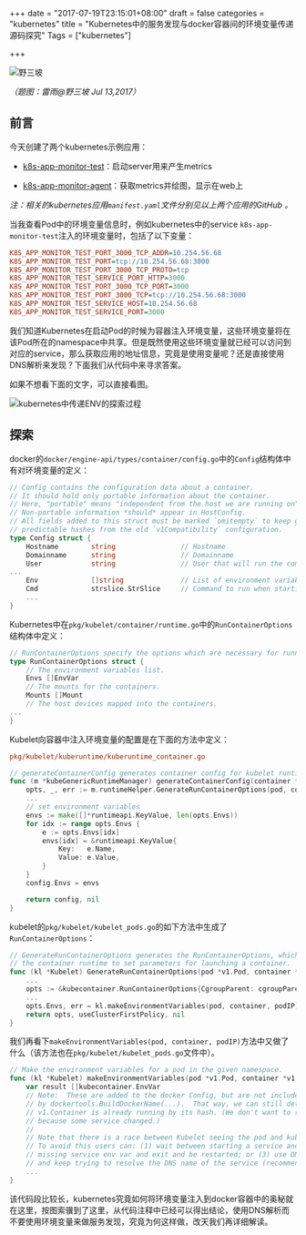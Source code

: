 +++
date = "2017-07-19T23:15:01+08:00"
draft = false
categories = "kubernetes"
title = "Kubernetes中的服务发现与docker容器间的环境变量传递源码探究"
Tags = ["kubernetes"]

+++

![野三坡](https://res.cloudinary.com/jimmysong/image/upload/images/20170713077.jpg)

*（题图：雷雨@野三坡  Jul 13,2017）*

## 前言

今天创建了两个kubernetes示例应用：

- [k8s-app-monitor-test](https://github.com/rootsongjc/k8s-app-monitor-test)：启动server用来产生metrics


- [k8s-app-monitor-agent](https://github.com/rootsongjc/k8s-app-monitor-agent)：获取metrics并绘图，显示在web上

*注：相关的kubernetes应用`manifest.yaml`文件分别见以上两个应用的GitHub 。*

当我查看Pod中的环境变量信息时，例如kubernetes中的service `k8s-app-monitor-test`注入的环境变量时，包括了以下变量：

```ini
K8S_APP_MONITOR_TEST_PORT_3000_TCP_ADDR=10.254.56.68
K8S_APP_MONITOR_TEST_PORT=tcp://10.254.56.68:3000
K8S_APP_MONITOR_TEST_PORT_3000_TCP_PROTO=tcp
K8S_APP_MONITOR_TEST_SERVICE_PORT_HTTP=3000
K8S_APP_MONITOR_TEST_PORT_3000_TCP_PORT=3000
K8S_APP_MONITOR_TEST_PORT_3000_TCP=tcp://10.254.56.68:3000
K8S_APP_MONITOR_TEST_SERVICE_HOST=10.254.56.68
K8S_APP_MONITOR_TEST_SERVICE_PORT=3000
```

我们知道Kubernetes在启动Pod的时候为容器注入环境变量，这些环境变量将在该Pod所在的namespace中共享。但是既然使用这些环境变量就已经可以访问到对应的service，那么获取应用的地址信息，究竟是使用变量呢？还是直接使用DNS解析来发现？下面我们从代码中来寻求答案。

如果不想看下面的文字，可以直接看图。

![kubernetes中传递ENV的探索过程](https://res.cloudinary.com/jimmysong/image/upload/images/kubernetes-service-discovery-with-dns-or-env.png)

## 探索

docker的`docker/engine-api/types/container/config.go`中的`Config`结构体中有对环境变量的定义：

```Go
// Config contains the configuration data about a container.
// It should hold only portable information about the container.
// Here, "portable" means "independent from the host we are running on".
// Non-portable information *should* appear in HostConfig.
// All fields added to this struct must be marked `omitempty` to keep getting
// predictable hashes from the old `v1Compatibility` configuration.
type Config struct {
	Hostname        string                // Hostname
	Domainname      string                // Domainname
	User            string                // User that will run the command(s) inside the container
...
	Env             []string              // List of environment variable to set in the container
	Cmd             strslice.StrSlice     // Command to run when starting the container
	...
}
```

Kubernetes中在`pkg/kubelet/container/runtime.go`中的`RunContainerOptions`结构体中定义：

```go
// RunContainerOptions specify the options which are necessary for running containers
type RunContainerOptions struct {
	// The environment variables list.
	Envs []EnvVar
  	// The mounts for the containers.
	Mounts []Mount
	// The host devices mapped into the containers.
...
}
```

Kubelet向容器中注入环境变量的配置是在下面的方法中定义：

```ini
pkg/kubelet/kuberuntime/kuberuntime_container.go
```

```Go
// generateContainerConfig generates container config for kubelet runtime v1.
func (m *kubeGenericRuntimeManager) generateContainerConfig(container *v1.Container, pod *v1.Pod, restartCount int, podIP, imageRef string) (*runtimeapi.ContainerConfig, error) {
    opts, _, err := m.runtimeHelper.GenerateRunContainerOptions(pod, container, podIP)
    ...
	// set environment variables
	envs := make([]*runtimeapi.KeyValue, len(opts.Envs))
	for idx := range opts.Envs {
		e := opts.Envs[idx]
		envs[idx] = &runtimeapi.KeyValue{
			Key:   e.Name,
			Value: e.Value,
		}
	}
	config.Envs = envs

	return config, nil
}
```

kubelet的`pkg/kubelet/kubelet_pods.go`的如下方法中生成了`RunContainerOptions`：

```Go
// GenerateRunContainerOptions generates the RunContainerOptions, which can be used by
// the container runtime to set parameters for launching a container.
func (kl *Kubelet) GenerateRunContainerOptions(pod *v1.Pod, container *v1.Container, podIP string) (*kubecontainer.RunContainerOptions, bool, error) {
	...
	opts := &kubecontainer.RunContainerOptions{CgroupParent: cgroupParent}
	...
	opts.Envs, err = kl.makeEnvironmentVariables(pod, container, podIP)
    return opts, useClusterFirstPolicy, nil
}
```

我们再看下`makeEnvironmentVariables(pod, container, podIP)`方法中又做了什么（该方法也在`pkg/kubelet/kubelet_pods.go`文件中）。

```Go
// Make the environment variables for a pod in the given namespace.
func (kl *Kubelet) makeEnvironmentVariables(pod *v1.Pod, container *v1.Container, podIP string) ([]kubecontainer.EnvVar, error) {
	var result []kubecontainer.EnvVar
	// Note:  These are added to the docker Config, but are not included in the checksum computed
	// by dockertools.BuildDockerName(...).  That way, we can still determine whether an
	// v1.Container is already running by its hash. (We don't want to restart a container just
	// because some service changed.)
	//
	// Note that there is a race between Kubelet seeing the pod and kubelet seeing the service.
	// To avoid this users can: (1) wait between starting a service and starting; or (2) detect
	// missing service env var and exit and be restarted; or (3) use DNS instead of env vars
	// and keep trying to resolve the DNS name of the service (recommended).
	...
}
```

该代码段比较长，kubernetes究竟如何将环境变量注入到docker容器中的奥秘就在这里，按图索骥到了这里，从代码注释中已经可以得出结论，使用DNS解析而不要使用环境变量来做服务发现，究竟为何这样做，改天我们再详细解读。
